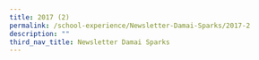 ```yaml
---
title: 2017 (2)
permalink: /school-experience/Newsletter-Damai-Sparks/2017-2
description: ""
third_nav_title: Newsletter Damai Sparks
---
```

